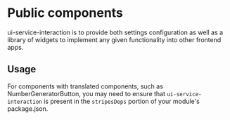 # Public components
ui-service-interaction is to provide both settings configuration as well as a library of widgets to implement any given functionality into other frontend apps.

## Usage
For components with translated components, such as NumberGeneratorButton, you may need to ensure that `ui-service-interaction` is present in the `stripesDeps` portion of your module's package.json.